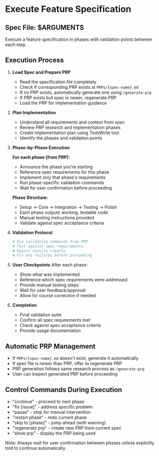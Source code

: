 # Execute Feature Specification

## Spec File: $ARGUMENTS

Execute a feature specification in phases with validation points between each step.

## Execution Process

1. **Load Spec and Prepare PRP**
   - Read the specification file completely
   - Check if corresponding PRP exists at `PRPs/{spec-name}.md`
   - If no PRP exists, automatically generate one using `/generate-prp`
   - If PRP exists but spec is newer, regenerate PRP
   - Load the PRP for implementation guidance

2. **Plan Implementation**
   - Understand all requirements and context from spec
   - Review PRP research and implementation phases
   - Create implementation plan using TodoWrite tool
   - Identify the phases and validation points

3. **Phase-by-Phase Execution**
   
   **For each phase (from PRP):**
   - Announce the phase you're starting
   - Reference spec requirements for this phase
   - Implement only that phase's requirements
   - Run phase-specific validation commands
   - Wait for user confirmation before proceeding
   
   **Phase Structure:**
   - Setup → Core → Integration → Testing → Polish
   - Each phase outputs working, testable code
   - Manual testing instructions provided
   - Validate against spec acceptance criteria

4. **Validation Protocol**
   ```bash
   # Run validation commands from PRP
   # Test against spec requirements
   # Report results clearly
   # Fix any failures before proceeding
   ```

5. **User Checkpoints**
   After each phase:
   - Show what was implemented
   - Reference which spec requirements were addressed
   - Provide manual testing steps
   - Wait for user feedback/approval
   - Allow for course correction if needed

6. **Completion**
   - Final validation suite
   - Confirm all spec requirements met
   - Check against spec acceptance criteria
   - Provide usage documentation

## Automatic PRP Management
- If `PRPs/{spec-name}.md` doesn't exist, generate it automatically
- If spec file is newer than PRP, offer to regenerate PRP
- PRP generation follows same research process as `/generate-prp`
- User can inspect generated PRP before proceeding

## Control Commands During Execution
- "continue" - proceed to next phase
- "fix [issue]" - address specific problem  
- "pause" - stop for manual intervention
- "restart phase" - redo current phase
- "skip to [phase]" - jump ahead (with warning)
- "regenerate prp" - create new PRP from current spec
- "show prp" - display the PRP being used

Note: Always wait for user confirmation between phases unless explicitly told to continue automatically.
